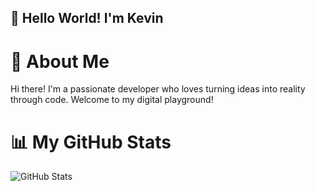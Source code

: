 ## 👋 Hello World! I'm Kevin

# 🚀 About Me
Hi there! I'm a passionate developer who loves turning ideas into reality through code. Welcome to my digital playground!



# 📊 My GitHub Stats
<picture>
  <source 
    srcset="https://github-readme-stats.vercel.app/api?username=yourusername&show_icons=true&theme=dark"
    media="(prefers-color-scheme: dark)"
  />
  <source
    srcset="https://github-readme-stats.vercel.app/api?username=yourusername&show_icons=true&theme=default"
    media="(prefers-color-scheme: light), (prefers-color-scheme: no-preference)"
  />
  <img src="https://github-readme-stats.vercel.app/api?username=yourusername&show_icons=true" alt="GitHub Stats" />
</picture>

<!--
**kevschroeder99/kevschroeder99** is a ✨ _special_ ✨ repository because its `README.md` (this file) appears on your GitHub profile.

Here are some ideas to get you started:

- 🔭 I’m currently working on ...
- 🌱 I’m currently learning ...
- 👯 I’m looking to collaborate on ...
- 🤔 I’m looking for help with ...
- 💬 Ask me about ...
- 📫 How to reach me: ...
- 😄 Pronouns: ...
- ⚡ Fun fact: ...
-->
